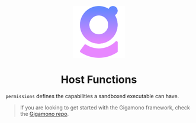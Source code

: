 <div align="center">
    <a href="#" target="_blank">
        <img src="https://raw.githubusercontent.com/appcypher/gigamono-assets/main/avatar-gigamono-boxed.png" alt="Gigamono Logo" width="140" height="140"></img>
    </a>
</div>

<h1 align="center">Host Functions</h1>

`permissions` defines the capabilities a sandboxed executable can have.

> If you are looking to get started with the Gigamono framework, check the [Gigamono repo](https://github.com/gigamono/gigamono).

##
